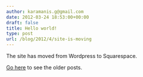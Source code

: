 ```yaml
---
author: karamanis.g@gmail.com
date: 2012-03-24 18:53:00+00:00
draft: false
title: Hello world!
type: post
url: /blog/2012/4/site-is-moving
---
```


The site has moved from Wordpress to Squarespace.

[Go here](http://www.georgioskaramanis.com/georgios-karamanis) to see the older posts.
